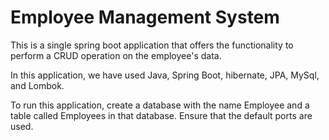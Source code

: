 # Employee Management System

This is a single spring boot application that offers the functionality to perform a CRUD operation on the employee's data.

In this application, we have used Java, Spring Boot, hibernate, JPA, MySql, and Lombok.

To run this application, create a database with the name Employee and a table called Employees in that database. Ensure that the default ports are used.
